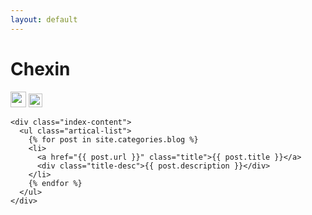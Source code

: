 ```yaml
---
layout: default
---
```


<body>
  <div class="index-wrapper">
    <div class="aside">
      <div class="info-card">
        <h1>Chexin</h1>
        <a href="http://weibo.com/cxin/" target="_blank"><img src="http://www.weibo.com/favicon.ico" alt="" width="25"/></a>
        <a href="http://instagram.com/cartripplegold/" target="_blank"><img src="https://icons8.com/icon/32292/instagram" alt="" width="22"/></a>
      </div>
      <div id="particles-js"></div>
    </div>

    <div class="index-content">
      <ul class="artical-list">
        {% for post in site.categories.blog %}
        <li>
          <a href="{{ post.url }}" class="title">{{ post.title }}</a>
          <div class="title-desc">{{ post.description }}</div>
        </li>
        {% endfor %}
      </ul>
    </div>
  </div>
</body>
